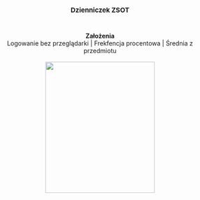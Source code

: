 <h1 align="center" style="font-size: 15px;">
Dzienniczek ZSOT
</h1>
<br/>
<p align="center">
  <b>Założenia</b><br>
  <a>Logowanie bez przeglądarki</a> |
  <a>Frekfencja procentowa</a> |
  <a>Średnia z przedmiotu</a>
  <br><br>
  <img src="https://raw.githubusercontent.com/kczmvk/Dzienniczek/master/images/login_screen.png" height="300" width="250">
</p>
  




